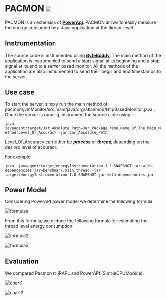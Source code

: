 # PACMON  ![](https://travis-ci.org/atlanmod/pacmon.svg?branch=master)
PACMON is an extension of **[PowerApi](https://github.com/powerapi-ng/powerapi-scala)**. PACMON allows to easily measure the energy consumed by a Java application at the thread-level. 

## Instrumentation
The source code is instrumented using **[ByteBuddy](https://github.com/raphw/byte-buddy)**. The main method of the application is instrumented to send a start signal at its beginning and a stop signal at its end to a server based monitor. 
All the methods of the application are also instrumented to send their begin and end timestamps to the server. 

## Use case
To start the server, simply run the main method of pacmon/jvmMonitor/src/main/java/org/atlanmod/HttpBasedMonitor.java .
Once the server is running, instrument the source code using :

`java -javaagent:target/Jar_Absolute_Path=Jar_Package_Name,Name_Of_The_Main_Method,Level_Of_Accuracy -jar Jar_Absolute_Path`

Level_Of_Accuracy can either be ***process*** or ***thread***, depending on the desired level of accuracy.

For exemple:

`java -javaagent:target/energyInstrumentation-1.0-SNAPSHOT-jar-with-dependencies.jar=benchmark,main,thread -jar target/energyInstrumentation-1.0-SNAPSHOT-jar-with-dependencies.jar`

## Power Model

Considering PowerAPI power model we determine the following formula:

![formulae](https://user-images.githubusercontent.com/6909730/58875234-43790b00-86cb-11e9-82fd-81a9ef1b04ed.png)

From this formula, we deduce the following formula for estimating the thread level energy consumption:

![formula2](https://user-images.githubusercontent.com/6909730/58875249-4ecc3680-86cb-11e9-8daa-3986ed72d192.png)

![formula3](https://user-images.githubusercontent.com/6909730/58875273-5ee41600-86cb-11e9-9daa-13fdde2560af.png)

## Evaluation

We compared Pacmon to jRAPL and PowerAPI (SimpleCPUModule):

![chart1](https://user-images.githubusercontent.com/6909730/58875264-58559e80-86cb-11e9-9df1-e7a5a3d6250a.png)

![chart2](https://user-images.githubusercontent.com/6909730/58875270-5be92580-86cb-11e9-8f63-4a235be57abf.png)

